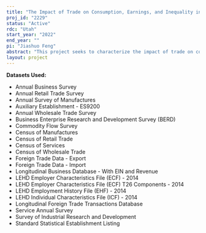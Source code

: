 ```yaml
---
title: "The Impact of Trade on Consumption, Earnings, and Inequality in the United States"
proj_id: "2229"
status: "Active"
rdc: "Utah"
start_year: "2022"
end_year: ""
pi: "Jiashuo Feng"
abstract: "This project seeks to characterize the impact of trade on consumption, earnings and inequality in the United States. On consumption, we aim to use detailed micro-data to measure which consumers buy imported products or domestic products that use imported intermediate inputs, by building a new bridge between the Census data and product-level consumption data from the Nielsen Company. On earnings, we propose to comprehensively measure the exposure of U.S. workers to various facets of international trade, namely import competition, export opportunities, and the use of imported intermediate inputs using the Census' surveys of firms and customs data. On inequality, we use a model to infer the distributional consequences of trade via consumption and earnings from the empirical patterns observed in the data. The project relies on several Census datasets: SSL and LBD to match external consumption data to firm microdata; Economic Census (for both manufacturing and other sectors), Annual Surveys, and LFTTD to measure firms' exposure to international trade; LEHD to measure worker exposure to trade; and finally CFS, SIRD, and BRDIS to understand the role of geography of sales and innovation in how U.S. consumers benefit from trade."
layout: project
---
```


**Datasets Used:**

  - Annual Business Survey 
  - Annual Retail Trade Survey 
  - Annual Survey of Manufactures 
  - Auxiliary Establishment - ES9200 
  - Annual Wholesale Trade Survey 
  - Business Enterprise Research and Development Survey (BERD) 
  - Commodity Flow Survey 
  - Census of Manufactures 
  - Census of Retail Trade 
  - Census of Services 
  - Census of Wholesale Trade 
  - Foreign Trade Data - Export 
  - Foreign Trade Data - Import 
  - Longitudinal Business Database - With EIN and Revenue 
  - LEHD Employer Characteristics File (ECF) - 2014 
  - LEHD Employer Characteristics File (ECF) T26 Components - 2014 
  - LEHD Employment History File (EHF) - 2014 
  - LEHD Individual Characteristics File (ICF) - 2014 
  - Longitudinal Foreign Trade Transactions Database 
  - Service Annual Survey 
  - Survey of Industrial Research and Development 
  - Standard Statistical Establishment Listing 

